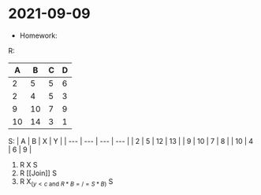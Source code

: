 # 2021-09-09
* Homework:

R:

| A   | B   | C   | D   |
| --- | --- | --- | --- |
| 2   | 5   | 5   | 6   |
| 2   | 4   | 5   | 3   |
| 9   | 10  | 7   | 9   |
| 10  | 14  | 3   | 1   |

S:
| A   | B   | X   | Y   |
| --- | --- | --- | --- |
| 2   | 5   | 12  | 13  |
| 9   | 10  | 7   | 8   |
| 10  | 4   | 6   | 9   |

1. R X S
2. R [[Join]] S
3. R X$_{(y<c \text{ and }  R*B=/= S*B)}$ S

